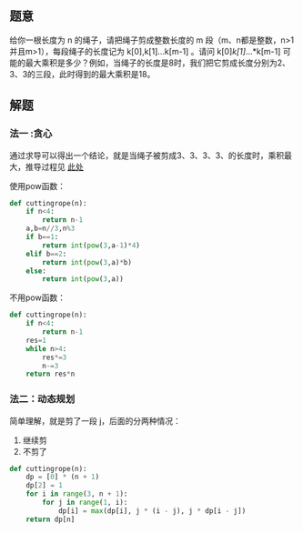 ## 题意

给你一根长度为 n 的绳子，请把绳子剪成整数长度的 m 段（m、n都是整数，n>1并且m>1），每段绳子的长度记为 k[0],k[1]...k[m-1] 。请问 k[0]*k[1]*...*k[m-1] 可能的最大乘积是多少？例如，当绳子的长度是8时，我们把它剪成长度分别为2、3、3的三段，此时得到的最大乘积是18。


## 解题

### 法一 :贪心

通过求导可以得出一个结论，就是当绳子被剪成3、3、3、3、的长度时，乘积最大，推导过程见 [此处](https://leetcode-cn.com/problems/jian-sheng-zi-lcof/solution/mian-shi-ti-14-i-jian-sheng-zi-tan-xin-si-xiang-by/)

使用pow函数：
```python
def cuttingrope(n):
	if n<4:
		return n-1
	a,b=n//3,n%3
	if b==1:
		return int(pow(3,a-1)*4)
	elif b==2:
		return int(pow(3,a)*b)
	else:
		return int(pow(3,a))
```

不用pow函数：
```python
def cuttingrope(n):
	if n<4:
		return n-1
	res=1
	while n>4:
		res*=3
		n-=3
	return res*n
```


### 法二：动态规划

简单理解，就是剪了一段 j，后面的分两种情况：
1. 继续剪
2. 不剪了

```python
def cuttingrope(n):
	dp = [0] * (n + 1)
	dp[2] = 1
	for i in range(3, n + 1):
		for j in range(1, i):
			dp[i] = max(dp[i], j * (i - j), j * dp[i - j])
	return dp[n]
```